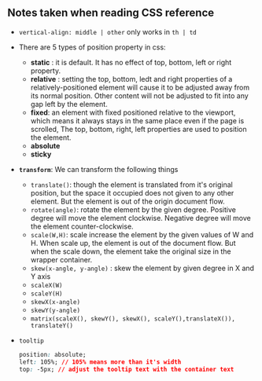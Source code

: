 ## Notes taken when reading CSS reference

- `vertical-align: middle | other` only works in `th | td`
- There are 5 types of position property in css:

  - **static** : it is default. It has no effect of top, bottom, left or right property.
  - **relative** : setting the top, bottom, ledt and right properties of a relatively-positioned element will cause it to be adjusted away from its normal position. Other content will not be adjusted to fit into any gap left by the element.
  - **fixed**: an element with fixed positioned relative to the viewport, which means it always stays in the same place even if the page is scrolled, The top, bottom, right, left properties are used to position the element.
  - **absolute**
  - **sticky**

- **`transform`**: We can transform the following things
  - `translate()`: though the element is translated from it's original position, but the space it occupied does not given to any other element. But the element is out of the origin document flow.
  - `rotate(angle)`: rotate the element by the given degree. Positive degree will move the element clockwise. Negative degree will move the element counter-clockwise.
  - `scale(W,H)`: scale increase the element by the given values of W and H. When scale up, the element is out of the document flow. But when the scale down, the element take the original size in the wrapper container.
  - `skew(x-angle, y-angle)` : skew the element by given degree in X and Y axis
  - `scaleX(W)`
  - `scaleY(H)`
  - `skewX(x-angle)`
  - `skewY(y-angle)`
  - `matrix(scaleX(), skewY(), skewX(), scaleY(),translateX()), translateY()`
- `tooltip`
  ```css
  position: absolute;
  left: 105%; // 105% means more than it's width
  top: -5px; // adjust the tooltip text with the container text
  ```
